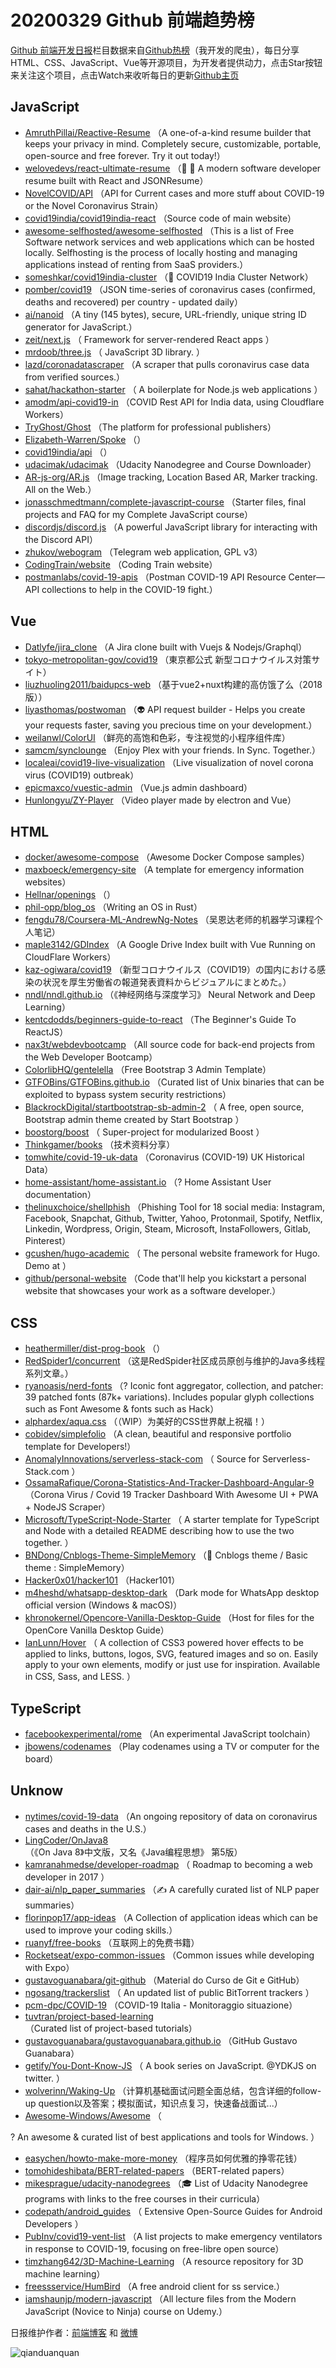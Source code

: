 # 20200329 Github 前端趋势榜

[Github 前端开发日报](https://qdkfweb.cn/c/news)栏目数据来自[Github热榜](https://github.qdkfweb.cn/)（我开发的爬虫），每日分享HTML、CSS、JavaScript、Vue等开源项目，为开发者提供动力，点击Star按钮来关注这个项目，点击Watch来收听每日的更新[Github主页](https://github.com/kujian/githubTrending)
## JavaScript

* [AmruthPillai/Reactive-Resume](https://github.com/AmruthPillai/Reactive-Resume) （A one-of-a-kind resume builder that keeps your privacy in mind. Completely secure, customizable, portable, open-source and free forever. Try it out today!）
* [welovedevs/react-ultimate-resume](https://github.com/welovedevs/react-ultimate-resume) （&#x1f4bc; &#x1f3a8; A modern software developer resume built with React and JSONResume）
* [NovelCOVID/API](https://github.com/NovelCOVID/API) （API for Current cases and more stuff about COVID-19 or the Novel Coronavirus Strain）
* [covid19india/covid19india-react](https://github.com/covid19india/covid19india-react) （Source code of main website）
* [awesome-selfhosted/awesome-selfhosted](https://github.com/awesome-selfhosted/awesome-selfhosted) （This is a list of Free Software network services and web applications which can be hosted locally. Selfhosting is the process of locally hosting and managing applications instead of renting from SaaS providers.）
* [someshkar/covid19india-cluster](https://github.com/someshkar/covid19india-cluster) （&#x1f52c; COVID19 India Cluster Network）
* [pomber/covid19](https://github.com/pomber/covid19) （JSON time-series of coronavirus cases (confirmed, deaths and recovered) per country - updated daily）
* [ai/nanoid](https://github.com/ai/nanoid) （A tiny (145 bytes), secure, URL-friendly, unique string ID generator for JavaScript.）
* [zeit/next.js](https://github.com/zeit/next.js) （
        Framework for server-rendered React apps
      ）
* [mrdoob/three.js](https://github.com/mrdoob/three.js) （
        JavaScript 3D library.
      ）
* [lazd/coronadatascraper](https://github.com/lazd/coronadatascraper) （A scraper that pulls coronavirus case data from verified sources.）
* [sahat/hackathon-starter](https://github.com/sahat/hackathon-starter) （
        A boilerplate for Node.js web applications
      ）
* [amodm/api-covid19-in](https://github.com/amodm/api-covid19-in) （COVID Rest API for India data, using Cloudflare Workers）
* [TryGhost/Ghost](https://github.com/TryGhost/Ghost) （The platform for professional publishers）
* [Elizabeth-Warren/Spoke](https://github.com/Elizabeth-Warren/Spoke) （）
* [covid19india/api](https://github.com/covid19india/api) （）
* [udacimak/udacimak](https://github.com/udacimak/udacimak) （Udacity Nanodegree and Course Downloader）
* [AR-js-org/AR.js](https://github.com/AR-js-org/AR.js) （Image tracking, Location Based AR, Marker tracking. All on the Web.）
* [jonasschmedtmann/complete-javascript-course](https://github.com/jonasschmedtmann/complete-javascript-course) （Starter files, final projects and FAQ for my Complete JavaScript course）
* [discordjs/discord.js](https://github.com/discordjs/discord.js) （A powerful JavaScript library for interacting with the Discord API）
* [zhukov/webogram](https://github.com/zhukov/webogram) （Telegram web application, GPL v3）
* [CodingTrain/website](https://github.com/CodingTrain/website) （Coding Train website）
* [postmanlabs/covid-19-apis](https://github.com/postmanlabs/covid-19-apis) （Postman COVID-19 API Resource Center—API collections to help in the COVID-19 fight.）

## Vue

* [Datlyfe/jira_clone](https://github.com/Datlyfe/jira_clone) （A Jira clone built with Vuejs &amp; Nodejs/Graphql）
* [tokyo-metropolitan-gov/covid19](https://github.com/tokyo-metropolitan-gov/covid19) （東京都公式 新型コロナウイルス対策サイト）
* [liuzhuoling2011/baidupcs-web](https://github.com/liuzhuoling2011/baidupcs-web) （基于vue2+nuxt构建的高仿饿了么（2018版））
* [liyasthomas/postwoman](https://github.com/liyasthomas/postwoman) （&#x1f47d; API request builder - Helps you create your requests faster, saving you precious time on your development.）
* [weilanwl/ColorUI](https://github.com/weilanwl/ColorUI) （鲜亮的高饱和色彩，专注视觉的小程序组件库）
* [samcm/synclounge](https://github.com/samcm/synclounge) （Enjoy Plex with your friends. In Sync. Together.）
* [localeai/covid19-live-visualization](https://github.com/localeai/covid19-live-visualization) （Live visualization of novel corona virus (COVID19) outbreak）
* [epicmaxco/vuestic-admin](https://github.com/epicmaxco/vuestic-admin) （Vue.js admin dashboard）
* [Hunlongyu/ZY-Player](https://github.com/Hunlongyu/ZY-Player) （Video player made by electron and Vue）

## HTML

* [docker/awesome-compose](https://github.com/docker/awesome-compose) （Awesome Docker Compose samples）
* [maxboeck/emergency-site](https://github.com/maxboeck/emergency-site) （A template for emergency information websites）
* [Hellnar/openings](https://github.com/Hellnar/openings) （）
* [phil-opp/blog_os](https://github.com/phil-opp/blog_os) （Writing an OS in Rust）
* [fengdu78/Coursera-ML-AndrewNg-Notes](https://github.com/fengdu78/Coursera-ML-AndrewNg-Notes) （吴恩达老师的机器学习课程个人笔记）
* [maple3142/GDIndex](https://github.com/maple3142/GDIndex) （A Google Drive Index built with Vue Running on CloudFlare Workers）
* [kaz-ogiwara/covid19](https://github.com/kaz-ogiwara/covid19) （新型コロナウイルス（COVID19）の国内における感染の状況を厚生労働省の報道発表資料からビジュアルにまとめた。）
* [nndl/nndl.github.io](https://github.com/nndl/nndl.github.io) （《神经网络与深度学习》 Neural Network and Deep Learning）
* [kentcdodds/beginners-guide-to-react](https://github.com/kentcdodds/beginners-guide-to-react) （The Beginner's Guide To ReactJS）
* [nax3t/webdevbootcamp](https://github.com/nax3t/webdevbootcamp) （All source code for back-end projects from the Web Developer Bootcamp）
* [ColorlibHQ/gentelella](https://github.com/ColorlibHQ/gentelella) （Free Bootstrap 3 Admin Template）
* [GTFOBins/GTFOBins.github.io](https://github.com/GTFOBins/GTFOBins.github.io) （Curated list of Unix binaries that can be exploited to bypass system security restrictions）
* [BlackrockDigital/startbootstrap-sb-admin-2](https://github.com/BlackrockDigital/startbootstrap-sb-admin-2) （
        A free, open source, Bootstrap admin theme created by Start Bootstrap
      ）
* [boostorg/boost](https://github.com/boostorg/boost) （
        Super-project for modularized Boost
      ）
* [Thinkgamer/books](https://github.com/Thinkgamer/books) （技术资料分享）
* [tomwhite/covid-19-uk-data](https://github.com/tomwhite/covid-19-uk-data) （Coronavirus (COVID-19) UK Historical Data）
* [home-assistant/home-assistant.io](https://github.com/home-assistant/home-assistant.io) （? Home Assistant User documentation）
* [thelinuxchoice/shellphish](https://github.com/thelinuxchoice/shellphish) （Phishing Tool for 18 social media: Instagram, Facebook, Snapchat, Github, Twitter, Yahoo, Protonmail, Spotify, Netflix, Linkedin, Wordpress, Origin, Steam, Microsoft, InstaFollowers, Gitlab, Pinterest）
* [gcushen/hugo-academic](https://github.com/gcushen/hugo-academic) （
        The personal website framework for Hugo. Demo at
      ）
* [github/personal-website](https://github.com/github/personal-website) （Code that'll help you kickstart a personal website that showcases your work as a software developer.）

## CSS

* [heathermiller/dist-prog-book](https://github.com/heathermiller/dist-prog-book) （）
* [RedSpider1/concurrent](https://github.com/RedSpider1/concurrent) （这是RedSpider社区成员原创与维护的Java多线程系列文章。）
* [ryanoasis/nerd-fonts](https://github.com/ryanoasis/nerd-fonts) （? Iconic font aggregator, collection, and patcher: 39 patched fonts (87k+ variations). Includes popular glyph collections such as Font Awesome &amp; fonts such as Hack）
* [alphardex/aqua.css](https://github.com/alphardex/aqua.css) （（WIP）为美好的CSS世界献上祝福！）
* [cobidev/simplefolio](https://github.com/cobidev/simplefolio) （A clean, beautiful and responsive portfolio template for Developers!）
* [AnomalyInnovations/serverless-stack-com](https://github.com/AnomalyInnovations/serverless-stack-com) （
        Source for Serverless-Stack.com
      ）
* [OssamaRafique/Corona-Statistics-And-Tracker-Dashboard-Angular-9](https://github.com/OssamaRafique/Corona-Statistics-And-Tracker-Dashboard-Angular-9) （Corona Virus / Covid 19 Tracker Dashboard With Awesome UI + PWA + NodeJS Scraper）
* [Microsoft/TypeScript-Node-Starter](https://github.com/Microsoft/TypeScript-Node-Starter) （
        A starter template for TypeScript and Node with a detailed README describing how to use the two together.
      ）
* [BNDong/Cnblogs-Theme-SimpleMemory](https://github.com/BNDong/Cnblogs-Theme-SimpleMemory) （&#x1f36d; Cnblogs theme / Basic theme : SimpleMemory）
* [Hacker0x01/hacker101](https://github.com/Hacker0x01/hacker101) （Hacker101）
* [m4heshd/whatsapp-desktop-dark](https://github.com/m4heshd/whatsapp-desktop-dark) （Dark mode for WhatsApp desktop official version (Windows &amp; macOS)）
* [khronokernel/Opencore-Vanilla-Desktop-Guide](https://github.com/khronokernel/Opencore-Vanilla-Desktop-Guide) （Host for files for the OpenCore Vanilla Desktop Guide）
* [IanLunn/Hover](https://github.com/IanLunn/Hover) （
        A collection of CSS3 powered hover effects to be applied to links, buttons, logos, SVG, featured images and so on. Easily apply to your own elements, modify or just use for inspiration. Available in CSS, Sass, and LESS.
      ）

## TypeScript

* [facebookexperimental/rome](https://github.com/facebookexperimental/rome) （An experimental JavaScript toolchain）
* [jbowens/codenames](https://github.com/jbowens/codenames) （Play codenames using a TV or computer for the board）

## Unknow

* [nytimes/covid-19-data](https://github.com/nytimes/covid-19-data) （An ongoing repository of data on coronavirus cases and deaths in the U.S.）
* [LingCoder/OnJava8](https://github.com/LingCoder/OnJava8) （《On Java 8》中文版，又名《Java编程思想》 第5版）
* [kamranahmedse/developer-roadmap](https://github.com/kamranahmedse/developer-roadmap) （
        Roadmap to becoming a web developer in 2017
      ）
* [dair-ai/nlp_paper_summaries](https://github.com/dair-ai/nlp_paper_summaries) （✍️ A carefully curated list of NLP paper summaries）
* [florinpop17/app-ideas](https://github.com/florinpop17/app-ideas) （A Collection of application ideas which can be used to improve your coding skills.）
* [ruanyf/free-books](https://github.com/ruanyf/free-books) （互联网上的免费书籍）
* [Rocketseat/expo-common-issues](https://github.com/Rocketseat/expo-common-issues) （Common issues while developing with Expo）
* [gustavoguanabara/git-github](https://github.com/gustavoguanabara/git-github) （Material do Curso de Git e GitHub）
* [ngosang/trackerslist](https://github.com/ngosang/trackerslist) （
        An updated list of public BitTorrent trackers
      ）
* [pcm-dpc/COVID-19](https://github.com/pcm-dpc/COVID-19) （COVID-19 Italia - Monitoraggio situazione）
* [tuvtran/project-based-learning](https://github.com/tuvtran/project-based-learning) （Curated list of project-based tutorials）
* [gustavoguanabara/gustavoguanabara.github.io](https://github.com/gustavoguanabara/gustavoguanabara.github.io) （GitHub Gustavo Guanabara）
* [getify/You-Dont-Know-JS](https://github.com/getify/You-Dont-Know-JS) （
        A book series on JavaScript. @YDKJS on twitter.
      ）
* [wolverinn/Waking-Up](https://github.com/wolverinn/Waking-Up) （计算机基础面试问题全面总结，包含详细的follow-up question以及答案；模拟面试，知识点复习，快速备战面试...）
* [Awesome-Windows/Awesome](https://github.com/Awesome-Windows/Awesome) （
        
? An awesome &amp; curated list of best applications and tools for Windows.
      ）
* [easychen/howto-make-more-money](https://github.com/easychen/howto-make-more-money) （程序员如何优雅的挣零花钱）
* [tomohideshibata/BERT-related-papers](https://github.com/tomohideshibata/BERT-related-papers) （BERT-related papers）
* [mikesprague/udacity-nanodegrees](https://github.com/mikesprague/udacity-nanodegrees) （&#x1f393; List of Udacity Nanodegree programs with links to the free courses in their curricula）
* [codepath/android_guides](https://github.com/codepath/android_guides) （
        Extensive Open-Source Guides for Android Developers
      ）
* [PubInv/covid19-vent-list](https://github.com/PubInv/covid19-vent-list) （A list projects to make emergency ventilators in response to COVID-19, focusing on free-libre open source）
* [timzhang642/3D-Machine-Learning](https://github.com/timzhang642/3D-Machine-Learning) （A resource repository for 3D machine learning）
* [freessservice/HumBird](https://github.com/freessservice/HumBird) （A free android client for ss service.）
* [iamshaunjp/modern-javascript](https://github.com/iamshaunjp/modern-javascript) （All lecture files from the Modern JavaScript (Novice to Ninja) course on Udemy.）


日报维护作者：[前端博客](https://qdkfweb.cn/) 和 [微博](https://qdkfweb.cn/go/weibo)

![qianduanquan](https://user-images.githubusercontent.com/3055447/38468989-651132ac-3b80-11e8-8e6b-15122322a9d7.png)